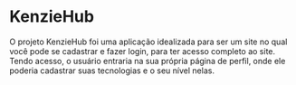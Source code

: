 # KenzieHub
O projeto KenzieHub foi uma aplicação idealizada para ser um site no qual você pode se cadastrar e fazer login, para ter acesso completo ao site. Tendo acesso, o usuário entraria na sua própria página de perfil, onde ele poderia cadastrar suas tecnologias e o seu nível nelas. 
